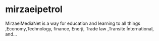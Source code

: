 # mirzaeipetrol
MirzaeiMediaNet is a way for education and learning to all things ,Economy,Technology, finance, Enerji, Trade law ,Transite İnternational, and...
